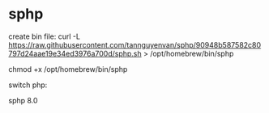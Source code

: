 # sphp

create bin file:
curl -L https://raw.githubusercontent.com/tannguyenvan/sphp/90948b587582c80797d24aae19e34ed3976a700d/sphp.sh > /opt/homebrew/bin/sphp

chmod +x /opt/homebrew/bin/sphp


switch php:

sphp 8.0
